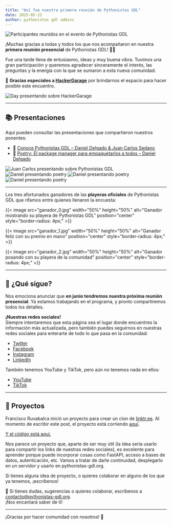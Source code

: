 ```yaml
---
title: "Así fue nuestra primera reunión de Pythonistas GDL"
date: 2025-05-22
author: pythonistas gdl admins
---
```


![Participantes reunidos en el evento de Pythonistas GDL](foto_primera_reunion.jpg)

¡Muchas gracias a todas y todos los que nos acompañaron en nuestra **primera reunión presencial** de Pythonistas GDL! 🎉🐍

Fue una tarde llena de entusiasmo, ideas y muy buena vibra. Tuvimos una gran participación y queremos agradecer sinceramente el interés, las preguntas y la energía con la que se sumaron a esta nueva comunidad.

🙏 **Gracias especiales a [HackerGarage](https://hackergarage.mx)** por brindarnos el espacio para hacer posible este encuentro.

![Day presentando sobre HackerGarage](day_hg.jpg)

---

## 📚 Presentaciones

Aquí pueden consultar las presentaciones que compartieron nuestros ponentes:

- 📄 [Conoce Pythonistas GDL – Daniel Delgado & Juan Carlos Sedano](charla_pythonistas_gdl.pdf)
- 📄 [Poetry: El package manager para empaquetarlos a todos – Daniel Delgado](poetry.pdf)


![Juan Carlos presentando sobre Pythonistas GDL](carlos_presentacion.jpg)
![Daniel presentando poetry](daniel_presentacion_0.jpg)
![Daniel presentando poetry](daniel_presentacion_1.jpg)
![Daniel presentando poetry](daniel_presentacion_2.jpg)

---

Los tres afortunados ganadores de las **playeras oficiales** de Pythonistas GDL que rifamos entre quienes llenaron la encuesta:

{{< image src="ganador_0.jpg" width="50%" height="50%" alt="Ganador mostrando su playera de Pythonistas GDL" position="center" style="border-radius: 4px;" >}}

{{< image src="ganador_1.jpg" width="50%" height="50%" alt="Ganador feliz con su premio en mano" position="center" style="border-radius: 4px;" >}}

{{< image src="ganador_2.jpg" width="50%" height="50%" alt="Ganador posando con su playera de la comunidad" position="center" style="border-radius: 4px;" >}}


---

## 📅 ¿Qué sigue?

Nos emociona anunciar que **en junio tendremos nuestra próxima reunión presencial**. Ya estamos trabajando en el programa, y pronto compartiremos todos los detalles.

**¡Nuestras redes sociales!**  
Siempre intentaremos que esta página sea el lugar donde encuentres la información más actualizada, pero también puedes seguirnos en nuestras redes sociales para enterarte de todo lo que pasa en la comunidad:

- [Twitter](https://twitter.com/pythonistasgdl)
- [Facebook](https://www.facebook.com/pythonistasgdl)
- [Instagram](https://www.instagram.com/pythonistasgdl)
- [LinkedIn](https://www.linkedin.com/company/pythonistas-gdl)

También tenemos YouTube y TikTok, pero aún no tenemos nada en ellos:

- [YouTube](https://www.youtube.com/channel/UC1v0g7X2x4J6G5Q3q8f9Z1A)
- [TikTok](https://www.tiktok.com/@pythonistasgdl)

---

## 🚧 Proyectos

Francisco Ruvabalca inició un proyecto para crear un clon de [linktr.ee](https://linktr.ee). Al momento de escribir este post, el proyecto está corriendo [aquí](https://frantizek.github.io/Pythonistas-GDL/).

[Y el código está aquí.](https://github.com/frantizek/Pythonistas-GDL)

Nos parece un proyecto que, aparte de ser muy útil (la idea sería usarlo para compartir los links de nuestras redes sociales), es excelente para aprender porque puede incorporar cosas como FastAPI, acceso a bases de datos, autenticación, etc. Vamos a tratar de darle continuidad, desplegarlo en un servidor y usarlo en pythonistas-gdl.org. 

Si tienes alguna idea de proyecto, o quieres colaborar en alguno de los que ya tenemos, ¡escríbenos!

💌 Si tienes dudas, sugerencias o quieres colaborar, escríbenos a [contacto@pythonistas-gdl.org](mailto:contacto@pythonistas-gdl.org).  
¡Nos encantará saber de ti!

---

¡Gracias por hacer comunidad con nosotros! 💛
